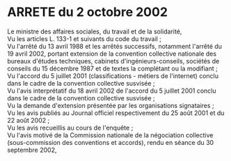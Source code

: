 # ARRETE du 2 octobre 2002

Le ministre des affaires sociales, du travail et de la solidarité,  
 Vu les articles L. 133-1 et suivants du code du travail ;  
 Vu l'arrêté du 13 avril 1988 et les arrêtés successifs, notamment l'arrêté du 19 avril 2002, portant extension de la convention collective nationale des bureaux d'études techniques, cabinets d'ingénieurs-conseils, sociétés de conseils du 15 décembre 1987 et de textes la complétant ou la modifiant ;  
 Vu l'accord du 5 juillet 2001 (classifications - métiers de l'internet) conclu dans le cadre de la convention collective susvisée ;  
 Vu l'avis interprétatif du 18 avril 2002 de l'accord du 5 juillet 2001 conclu dans le cadre de la convention collective susvisée ;  
 Vu la demande d'extension présentée par les organisations signataires ;  
 Vu les avis publiés au Journal officiel respectivement du 25 août 2001 et du 22 août 2002 ;  
 Vu les avis recueillis au cours de l'enquête ;  
 Vu l'avis motivé de la Commission nationale de la négociation collective (sous-commission des conventions et accords), rendu en séance du 30 septembre 2002,  
